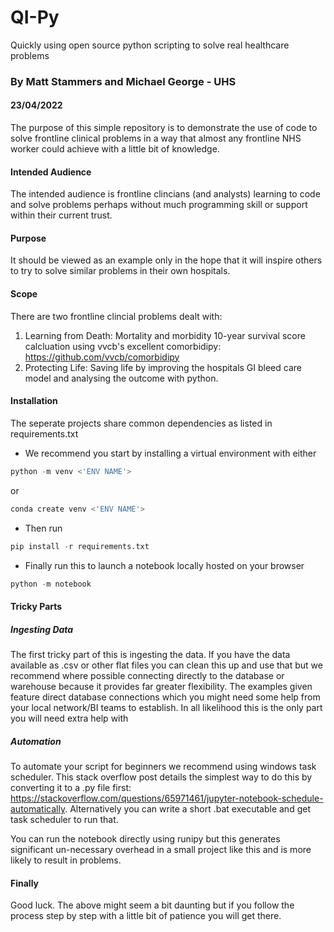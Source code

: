 # QI-Py

Quickly using open source python scripting to solve real healthcare problems

### By Matt Stammers and Michael George - UHS
#### 23/04/2022

The purpose of this simple repository is to demonstrate the use of code to solve frontline clinical problems in a way that almost any frontline NHS worker could achieve with a little bit of knowledge. 

#### Intended Audience

The intended audience is frontline clincians (and analysts) learning to code and solve problems perhaps without much programming skill or support within their current trust.

#### Purpose

It should be viewed as an example only in the hope that it will inspire others to try to solve similar problems in their own hospitals. 

#### Scope

There are two frontline clincial problems dealt with:

1) Learning from Death: Mortality and morbidity 10-year survival score calcluation using vvcb's excellent comorbidipy: https://github.com/vvcb/comorbidipy
2) Protecting Life: Saving life by improving the hospitals GI bleed care model and analysing the outcome with python.

#### Installation

The seperate projects share common dependencies as listed in requirements.txt

- We recommend you start by installing a virtual environment with either 

```python
python -m venv <'ENV NAME'>
```
or 
```python
conda create venv <'ENV NAME'>
```

- Then run 
```python
pip install -r requirements.txt
```

- Finally run this to launch a notebook locally hosted on your browser
```python
python -m notebook
```

#### Tricky Parts

##### Ingesting Data

The first tricky part of this is ingesting the data. If you have the data available as .csv or other flat files you can clean this up and use that but we recommend where possible connecting directly to the database or warehouse because it provides far greater flexibility. The examples given feature direct database connections which you might need some help from your local network/BI teams to establish. In all likelihood this is the only part you will need extra help with

##### Automation

To automate your script for beginners we recommend using windows task scheduler. This stack overflow post details the simplest way to do this by converting it to a .py file first: https://stackoverflow.com/questions/65971461/jupyter-notebook-schedule-automatically. Alternatively you can write a short .bat executable and get task scheduler to run that. 

You can run the notebook directly using runipy but this generates significant un-necessary overhead in a small project like this and is more likely to result in problems.

#### Finally

Good luck. The above might seem a bit daunting but if you follow the process step by step with a little bit of patience you will get there.
